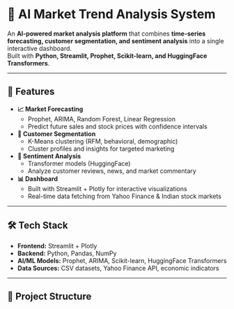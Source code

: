 # 🚀 AI Market Trend Analysis System

An **AI-powered market analysis platform** that combines **time-series forecasting, customer segmentation, and sentiment analysis** into a single interactive dashboard.  
Built with **Python, Streamlit, Prophet, Scikit-learn, and HuggingFace Transformers**.

---

## 📌 Features
- **📈 Market Forecasting**
  - Prophet, ARIMA, Random Forest, Linear Regression
  - Predict future sales and stock prices with confidence intervals
- **👥 Customer Segmentation**
  - K-Means clustering (RFM, behavioral, demographic)
  - Cluster profiles and insights for targeted marketing
- **💬 Sentiment Analysis**
  - Transformer models (HuggingFace)
  - Analyze customer reviews, news, and market commentary
- **📊 Dashboard**
  - Built with Streamlit + Plotly for interactive visualizations
  - Real-time data fetching from Yahoo Finance & Indian stock markets

---

## 🛠️ Tech Stack
- **Frontend:** Streamlit + Plotly
- **Backend:** Python, Pandas, NumPy
- **AI/ML Models:** Prophet, ARIMA, Scikit-learn, HuggingFace Transformers
- **Data Sources:** CSV datasets, Yahoo Finance API, economic indicators

---

## 📂 Project Structure
